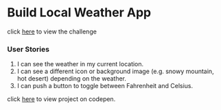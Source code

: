 # Build Local Weather App
click [here](https://www.freecodecamp.com/challenges/show-the-local-weather) to view the challenge

### User Stories
1. I can see the weather in my current location.
2. I can see a different icon or background image (e.g. snowy mountain, hot desert) depending on the weather.
3. I can push a button to toggle between Fahrenheit and Celsius.

click [here](https://codepen.io/akshayveer/pen/weevJy)  to view project on codepen.
